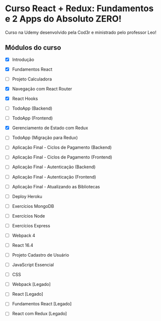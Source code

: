 # Curso React + Redux: Fundamentos e 2 Apps do Absoluto ZERO!

Curso na Udemy desenvolvido pela Cod3r e ministrado pelo professor Leo! 

## Módulos do curso
- [x] Introdução
- [x] Fundamentos React
- [ ] Projeto Calculadora
- [x] Navegação com React Router
- [x] React Hooks
- [ ] TodoApp (Backend) 
- [ ] TodoApp (Frontend) 
- [x] Gerenciamento de Estado com Redux
- [ ] TodoApp (Migração para Redux)
- [ ] Aplicação Final - Ciclos de Pagamento (Backend)
- [ ] Aplicação Final - Ciclos de Pagamento (Frontend)
- [ ] Aplicação Final - Autenticação (Backend)
- [ ] Aplicação Final - Autenticação (Frontend)
- [ ] Aplicação Final - Atualizando as Bibliotecas
- [ ] Deploy Heroku
- [ ] Exercícios MongoDB
- [ ] Exercícios Node
- [ ] Exercícios Express
- [ ] Webpack 4
- [ ] React 16.4
- [ ] Projeto Cadastro de Usuário
- [ ] JavaScript Essencial
- [ ] CSS
- [ ] Webpack [Legado]
- [ ] React [Legado]
- [ ] Fundamentos React [Legado]
- [ ] React com Redux [Legado]

